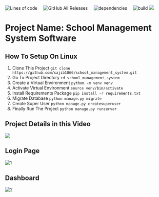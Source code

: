 ![Lines of code](https://img.shields.io/tokei/lines/github/sajib1066/school_management_system?style=plastic)
&nbsp;&nbsp;&nbsp;&nbsp;![GitHub All Releases](https://img.shields.io/github/downloads/sajib1066/school_management_system/total?style=plastic)
&nbsp;&nbsp;&nbsp;&nbsp;![dependencies](https://img.shields.io/badge/dynamic/json?url=https://jsonkeeper.com/b/KNO7&label=dependencies&query=dependencies&style=plastic&labelColor=grey&color=darkgreen)
&nbsp;&nbsp;&nbsp;&nbsp;![build](https://img.shields.io/badge/dynamic/json?url=https://jsonkeeper.com/b/KNO7&label=build&query=build&style=plastic&labelColor=grey&color=darkgreen)
[![](https://badges.pufler.dev/visits/sajib1066/school_management_system?label=visitors&color=blue)](https://badges.pufler.dev)
# Project Name: School Management System Software

## How To Setup On Linux
1. Clone This Project `git clone https://github.com/sajib1066/school_management_system.git`
2. Go To Project Directory `cd school_management_system`
3. Create a Virtual Environment `python -m venv venv`
4. Activate Virtual Environment `source venv/bin/activate`
5. Install Requirements Package `pip install -r requirements.txt`
6. Migrate Database `python manage.py migrate`
7. Create Super User `python manage.py createsuperuser`
8. Finally Run The Project `python manage.py runserver`

## Project Details in this Video
[![](http://img.youtube.com/vi/HvnPeeLEVq0/0.jpg)](http://www.youtube.com/watch?v=HvnPeeLEVq0 "")

## Login Page
![1](https://user-images.githubusercontent.com/39632170/63769728-54fe3780-c8f5-11e9-8e42-b582e43d666c.png)
## Dashboard
![2](https://user-images.githubusercontent.com/39632170/63769785-752df680-c8f5-11e9-943c-4b5097a0a619.png)
